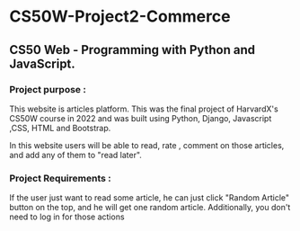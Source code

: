 # CS50W-Project2-Commerce

## CS50 Web - Programming with Python and JavaScript. 

### Project purpose :

This website is articles platform. This was the final project of HarvardX's CS50W course in 2022 and was built using Python, Django, Javascript ,CSS, HTML and Bootstrap.

In this website users will be able to read, rate , comment on those articles, and add any of them to "read later". 


### Project Requirements :

If the user just want to read some article, he can just click "Random Article" button on the top, and he will get one random article. Additionally, you don't need to log in for those actions
